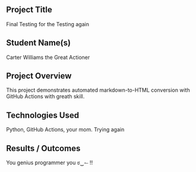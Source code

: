## Project Title
Final Testing for the Testing again

## Student Name(s)
Carter Williams the Great Actioner

## Project Overview
This project demonstrates automated markdown-to-HTML conversion with GitHub Actions with greath skill.

## Technologies Used
Python, GitHub Actions, your mom.
Trying again

## Results / Outcomes
You genius programmer you ಠ‿↼ !!

